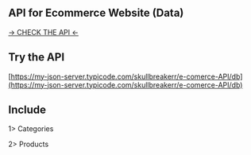 ## API for Ecommerce Website (Data)
[->  CHECK  THE  API  <-](https://my-json-server.typicode.com/skullbreakerr/e-comerce-API)
## Try the API 
[https://my-json-server.typicode.com/skullbreakerr/e-comerce-API/db](https://my-json-server.typicode.com/skullbreakerr/e-comerce-API/db)

## Include

1> Categories

2> Products
